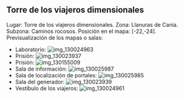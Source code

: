 ## Torre de los viajeros dimensionales
Lugar: Torre de los viajeros dimensionales.
Zona: Llanuras de Cania.
Subzona: Caminos rocosos.
Posición en el mapa: [-22,-24].
Previsualización de los mapas o salas:
- Laboratorio: ![img_130024963](https://media.discordapp.net/attachments/1115311447145193482/1115323594344505435/130024963.jpg)
- Prisión: ![img_130023937](https://media.discordapp.net/attachments/1115311447145193482/1115323590003400846/130023937.jpg)
- Prisión: ![img_130155009](https://media.discordapp.net/attachments/1115311447145193482/1115323620600860712/130155009.jpg)
- Sala de información: ![img_130025987](https://media.discordapp.net/attachments/1115311447145193482/1115323617715179630/130025987.jpg)
- Sala de localización de portales: ![img_130025985](https://media.discordapp.net/attachments/1115311447145193482/1115323595955109960/130025985.jpg)
- Sala del generador: ![img_130023939](https://media.discordapp.net/attachments/1115311447145193482/1115323591421087774/130023939.jpg)
- Vestíbulo de los viajeros: ![img_130024961](https://media.discordapp.net/attachments/1115311447145193482/1115323592733888643/130024961.jpg)